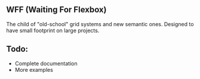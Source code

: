 ## WFF (Waiting For Flexbox)
The child of "old-school" grid systems and new semantic ones. Designed to have small footprint on large projects.

## Todo:
- Complete documentation
- More examples

